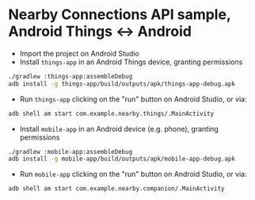 # Nearby Connections API sample, Android Things <-> Android

- Import the project on Android Studio
- Install `things-app` in an Android Things device, granting permissions
```bash
./gradlew :things-app:assembleDebug
adb install -g things-app/build/outputs/apk/things-app-debug.apk
```
- Run `things-app` clicking on the "run" button on Android Studio, or via:
```bash
adb shell am start com.example.nearby.things/.MainActivity
```
- Install `mobile-app` in an Android device (e.g. phone), granting permissions
```bash
./gradlew :mobile-app:assembleDebug
adb install -g mobile-app/build/outputs/apk/mobile-app-debug.apk
```
- Run `mobile-app` clicking on the "run" button on Android Studio, or via:
```bash
adb shell am start com.example.nearby.companion/.MainActivity
```
